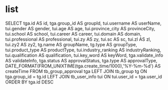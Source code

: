 list
===
SELECT
  tga.id AS id,
  tga.group_id AS groupId,
  tui.username AS userName,
  tui.gender AS gender,
  tui.age AS age,
  tui.province_city AS provinceCity,
  tui.school AS school,
  tui.career AS career,
  tui.domain AS domain,
  tui.professional AS professional,
  tui.zy AS zy,
  tui.sc AS sc,
  tui.zl AS zl,
  tui.zy2 AS zy2,
  tg.name AS groupName,
  tg.type AS groupType,
  tui.product_type AS productType,
  tui.industry_ranking AS industryRanking,
  tui.qualification AS qualification,
  tui.key_word AS keyWord,
  tga.validate_info AS validateInfo,
  tga.status AS approvalStatus,
  tga.type AS approvalType,
  DATE_FORMAT(FROM_UNIXTIME(tga.create_time/1000),'%Y-%m-%d') AS createTime
FROM
  tb_group_approval tga
LEFT JOIN tb_group tg ON tga.group_id = tg.id
LEFT JOIN tb_user_info tui ON tui.user_id = tga.user_id
ORDER BY tga.id DESC
